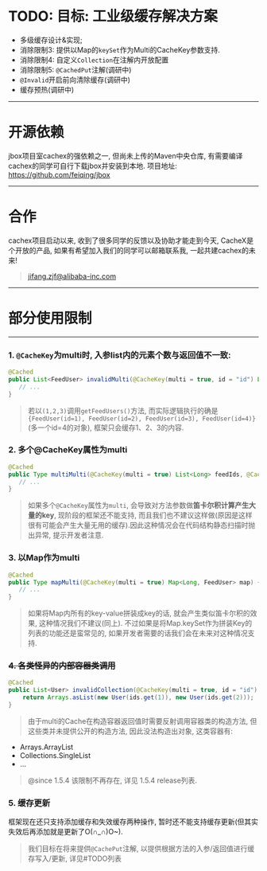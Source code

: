 # TODO: 目标: 工业级缓存解决方案
- 多级缓存设计&实现;
- 消除限制3: 提供以Map的`keySet`作为Multi的CacheKey参数支持.
- 消除限制4: 自定义`Collection`在注解内开放配置
- 消除限制5: `@CachedPut`注解(调研中)    
- `@Invalid`开启前向清除缓存(调研中)
- 缓存预热(调研中)

---
# 开源依赖
jbox项目室cachex的强依赖之一, 但尚未上传的Maven中央仓库, 有需要编译cachex的同学可自行下载jbox并安装到本地.
项目地址: https://github.com/feiqing/jbox

---
# 合作
cachex项目启动以来, 收到了很多同学的反馈以及协助才能走到今天, 
CacheX是个开放的产品, 如果有希望加入我们的同学可以邮箱联系我, 一起共建cachex的未来!
> jifang.zjf@alibaba-inc.com

----
# 部分使用限制

---
### 1. `@CacheKey`为multi时, 入参list内的元素个数与返回值不一致:
```java
@Cached
public List<FeedUser> invalidMulti(@CacheKey(multi = true, id = "id") List<Long> feedIds) {
   // ...
}
```

> 若以`(1,2,3)`调用`getFeedUsers()`方法, 而实际逻辑执行的确是`{FeedUser(id=1), FeedUser(id=2), FeedUser(id=3), FeedUser(id=4)}`(多一个id=4的对象), 框架只会缓存1、2、3的内容.

### 2. 多个@CacheKey属性为multi
```java
@Cached
public Type multiMulti(@CacheKey(multi = true) List<Long> feedIds, @CacheKey(multi = true) List<Long> authorIds ) {
   // ...
}
```
> 如果多个`@CacheKey`属性为`multi`, 会导致对方法参数做**笛卡尔积计算产生大量的key**, 现阶段的框架还不能支持, 而且我们也不建议这样做(原因是这样很有可能会产生大量无用的缓存).因此这种情况会在代码结构静态扫描时抛出异常, 提示开发者注意.

### 3. 以Map作为multi

```java
@Cached
public Type mapMulti(@CacheKey(multi = true) Map<Long, FeedUser> map) {
   // ...
}
```
> 如果将Map内所有的key-value拼装成key的话, 就会产生类似笛卡尔积的效果, 这种情况我们不建议(同上). 不过如果是将Map.keySet作为拼装Key的列表的功能还是蛮常见的, 如果开发者需要的话我们会在未来对这种情况支持.

### ~~4. 各类怪异的内部容器类调用~~
```java
@Cached
public List<User> invalidCollection(@CacheKey(multi = true, id = "id") List<Long> ids) {
    return Arrays.asList(new User(ids.get(1)), new User(ids.get(2)));
}
```

> 由于multi的Cache在构造容器返回值时需要反射调用容器类的构造方法, 但这些类并未提供公开的构造方法, 因此没法构造出对象, 这类容器有:

- Arrays.ArrayList
- Collections.SingleList
- ...

> @since 1.5.4 该限制不再存在, 详见 1.5.4 release列表.

### 5. 缓存更新
框架现在还只支持添加缓存和失效缓存两种操作, 暂时还不能支持缓存更新(但其实失效后再添加就是更新了O(∩_∩)O~).

> 我们目标在将来提供`@CachePut`注解, 以提供根据方法的入参/返回值进行缓存写入/更新, 详见#TODO列表